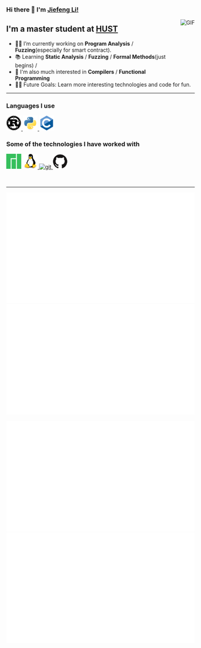 
### Hi there 👋 I'm [Jiefeng Li!](https://github.com/jf-li00/jf-li00/)

<img align="right" alt="GIF" height="160px" src="https://media.giphy.com/media/Ah3zHH7hvsSB2/giphy.gif" />

## I'm a master student at [HUST](https://hust.edu.cn/)

- 👨‍💻 I’m currently working on **Program Analysis** / **Fuzzing**(especially for smart contract).
- 📚 Learning **Static Analysis** / **Fuzzing** / **Formal Methods**(just begins) /
- 🎇 I'm also much interested in **Compilers** / **Functional Programming**
- 💪🏼 Future Goals: Learn more interesting technologies and code for fun.

---

### Languages I use

<p align="left">
    <a href="https://www.rust-lang.org" target="_blank" rel="noreferrer"> <img src="https://raw.githubusercontent.com/devicons/devicon/master/icons/rust/rust-plain.svg" alt="rust" width="40" height="40"/> </a>
    <a href="https://www.python.org" target="_blank" rel="noreferrer"> <img src="https://raw.githubusercontent.com/devicons/devicon/master/icons/python/python-original.svg" alt="python" width="40" height="40"/> </a>
    <a href="https://www.cprogramming.com/" target="_blank" rel="noreferrer"> <img src="https://raw.githubusercontent.com/devicons/devicon/master/icons/c/c-original.svg" alt="c" width="40" height="40"/> </a>  
</p>

### Some of the technologies I have worked with

<p align="left">
    <a href = "https://manjaro.org/" target="_blank" rel="noreferrer"> <img src="./icons/manjaro.svg" alt="manjaro" width="40" height="40"/></a>
    <a href="https://www.linux.org/" target="_blank" rel="noreferrer"> <img src="https://raw.githubusercontent.com/devicons/devicon/master/icons/linux/linux-original.svg" alt="linux" width="40" height="40"/> </a>
    <a href="https://git-scm.com/" target="_blank" rel="noreferrer"> <img src="https://www.vectorlogo.zone/logos/git-scm/git-scm-icon.svg" alt="git" width="40" height="40"/> </a>
    <a href="https://github.com/" target="_blank" rel="noreferrer"> <img src="https://raw.githubusercontent.com/devicons/devicon/master/icons/github/github-original.svg" alt="linux" width="40" height="40"/> </a>
</p>

<br/>

---
![](https://raw.githubusercontent.com/jf-li00/github-stats/master/generated/overview.svg#gh-dark-mode-only)
![](https://raw.githubusercontent.com/jf-li00/github-stats/master/generated/overview.svg#gh-light-mode-only)

![](https://raw.githubusercontent.com/jf-li00/github-stats/master/generated/languages.svg#gh-dark-mode-only)
![](https://raw.githubusercontent.com/jf-li00/github-stats/master/generated/languages.svg#gh-light-mode-only)
